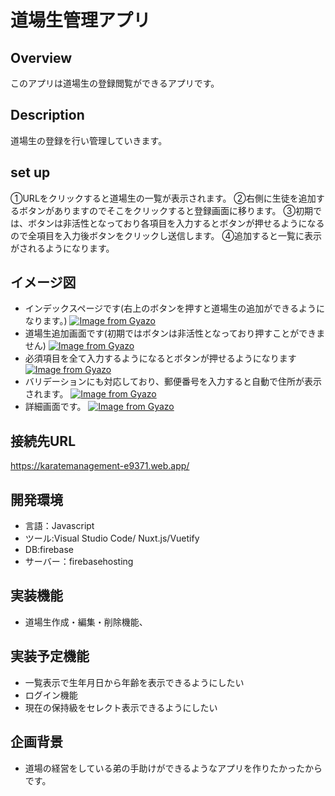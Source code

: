 道場生管理アプリ
====

## Overview
このアプリは道場生の登録閲覧ができるアプリです。

## Description
道場生の登録を行い管理していきます。

## set up
①URLをクリックすると道場生の一覧が表示されます。
②右側に生徒を追加するボタンがありますのでそこをクリックすると登録画面に移ります。
③初期では、ボタンは非活性となっており各項目を入力するとボタンが押せるようになるので全項目を入力後ボタンをクリックし送信します。
④追加すると一覧に表示がされるようになります。

## イメージ図
- インデックスページです(右上のボタンを押すと道場生の追加ができるようになります。)
[![Image from Gyazo](https://i.gyazo.com/1b7ae94dec70ac2dcdde0be38b006214.png)](https://gyazo.com/1b7ae94dec70ac2dcdde0be38b006214)
- 道場生追加画面です(初期ではボタンは非活性となっており押すことができません)
[![Image from Gyazo](https://i.gyazo.com/32f9e3114c1b6c1d3100a0a90914a26f.png)](https://gyazo.com/32f9e3114c1b6c1d3100a0a90914a26f)
- 必須項目を全て入力するようになるとボタンが押せるようになります
[![Image from Gyazo](https://i.gyazo.com/30b08a9ab505de2c324f0937a92ccc59.png)](https://gyazo.com/30b08a9ab505de2c324f0937a92ccc59)
- バリデーションにも対応しており、郵便番号を入力すると自動で住所が表示されます。
[![Image from Gyazo](https://i.gyazo.com/5098d7ba7da7c1553a1906a596aa346c.png)](https://gyazo.com/5098d7ba7da7c1553a1906a596aa346c)
- 詳細画面です。
[![Image from Gyazo](https://i.gyazo.com/e458e380089efad4a60cc3d882124987.png)](https://gyazo.com/e458e380089efad4a60cc3d882124987)

## 接続先URL
https://karatemanagement-e9371.web.app/

## 開発環境　
- 言語：Javascript　
- ツール:Visual Studio Code/ Nuxt.js/Vuetify 　
- DB:firebase
- サーバー：firebasehosting
## 実装機能　
- 道場生作成・編集・削除機能、
## 実装予定機能
- 一覧表示で生年月日から年齢を表示できるようにしたい
- ログイン機能
- 現在の保持級をセレクト表示できるようにしたい

## 企画背景　
- 道場の経営をしている弟の手助けができるようなアプリを作りたかったからです。
